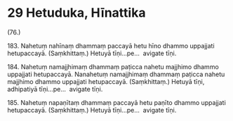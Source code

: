 # 29 Hetuduka, Hīnattika

(76.)

183\. Nahetuṃ nahīnaṃ dhammaṃ paccayā hetu hīno dhammo uppajjati hetupaccayā. (Saṃkhittaṃ.) Hetuyā tīṇi…pe…  avigate tīṇi.

184\. Nahetuṃ namajjhimaṃ dhammaṃ paṭicca nahetu majjhimo dhammo uppajjati hetupaccayā. Nanahetuṃ namajjhimaṃ dhammaṃ paṭicca nahetu majjhimo dhammo uppajjati hetupaccayā. (Saṃkhittaṃ.) Hetuyā tīṇi, adhipatiyā tīṇi…pe…  avigate tīṇi.

185\. Nahetuṃ napaṇītaṃ dhammaṃ paccayā hetu paṇīto dhammo uppajjati hetupaccayā. (Saṃkhittaṃ.) Hetuyā tīṇi…pe…  avigate tīṇi.
